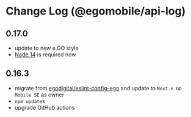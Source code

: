 # Change Log (@egomobile/api-log)

## 0.17.0

- update to new e.GO style
- [Node 14](https://nodejs.org/gl/blog/release/v14.0.0/) is required now

## 0.16.3

- migrate from [egodigital/eslint-config-ego](https://github.com/egodigital/eslint-config-ego) and update to `Next.e.GO Mobile SE` as owner
- `npm update`s
- upgrade GitHub actions